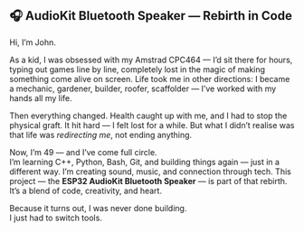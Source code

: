 ## 🎧 AudioKit Bluetooth Speaker — Rebirth in Code  

Hi, I’m John.  

As a kid, I was obsessed with my Amstrad CPC464 — I’d sit there for hours, typing out games line by line, completely lost in the magic of making something come alive on screen. Life took me in other directions: I became a mechanic, gardener, builder, roofer, scaffolder — I’ve worked with my hands all my life.  

Then everything changed. Health caught up with me, and I had to stop the physical graft. It hit hard — I felt lost for a while. But what I didn’t realise was that life was *redirecting me*, not ending anything.  

Now, I’m 49 — and I’ve come full circle.  
I’m learning C++, Python, Bash, Git, and building things again — just in a different way. I’m creating sound, music, and connection through tech. This project — the **ESP32 AudioKit Bluetooth Speaker** — is part of that rebirth. It’s a blend of code, creativity, and heart.  

Because it turns out, I was never done building.  
I just had to switch tools.  

